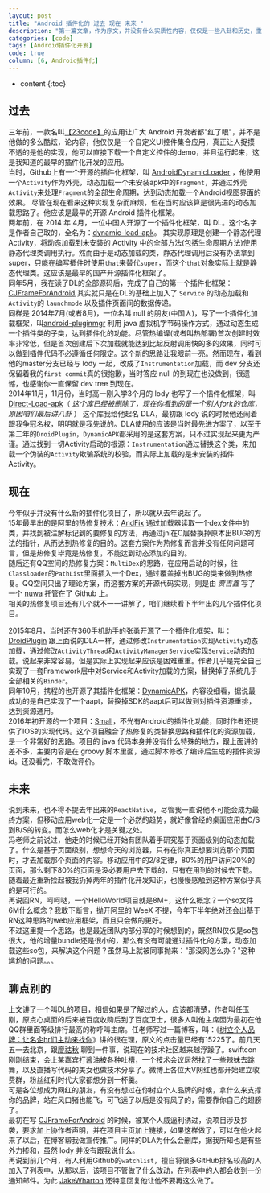 ```yaml
---
layout: post
title: "Android 插件化的 过去 现在 未来 "
description: "第一篇文章，作为序文，并没有什么实质性内容，仅仅是一些八卦和历史，重效率的朋友可以选择直接跳过。 "
categories: [code]
tags: [Android插件化开发]
code: true 
column: [6, Android插件化]
---
```

* content
{:toc}

<h2>过去</h2>  

三年前，一款名叫[【23code】](http://www.23code.com/)的应用让广大 Android 开发者都"红了眼"，并不是他做的多么酷炫，论内容，他仅仅是一个自定义UI控件集合应用，真正让人捉摸不透的是他的实现，他可以直接下载一个自定义控件的demo，并且运行起来，这是我知道的最早的插件化开发的应用。  
当时，Github上有一个开源的插件化框架，叫 [AndroidDynamicLoader](https://github.com/mmin18/AndroidDynamicLoader) ，他使用一个```Activity```作为外壳，动态加载一个未安装apk中的```Fragment```，并通过外壳```Activity```来处理```Fragment```的全部生命周期，达到动态加载一个Android视图界面的效果。 尽管在现在看来这种实现复杂而麻烦，但在当时应该算是很先进的动态加载思路了。他应该是最早的开源 Android 插件化框架。  
两年前，在 2014 年 4月，一位中国人开源了一个插件化框架，叫 DL。这个名字是作者自己取的，全名为：[dynamic-load-apk](https://github.com/singwhatiwanna/dynamic-load-apk)。 其实现原理是创建一个静态代理 Activity，将动态加载到未安装的 Activity 中的全部方法(包括生命周期方法)使用静态代理类调用执行。然而由于是动态加载的类，静态代理调用后没有办法拿到super，只能在编写插件时使用```that```来替代```super```，而这个```that```对象实际上就是静态代理类。这应该是最早的国产开源插件化框架了。  
同年5月，我在读了DL的全部源码后，完成了自己的第一个插件化框架：[CJFrameForAndroid](https://github.com/kymjs/CJFrameForAndroid),其实就只是在DL的基础上加入了 ```Service``` 的动态加载和```Activity```的 ```launchmode``` 以及插件页面间的数据传递。    
同样是 2014年7月(或者8月)，一位名叫 null 的朋友(中国人)，写了一个插件化加载框架，叫[android-pluginmgr](https://github.com/houkx/android-pluginmgr/tree/dev)  利用 java 虚拟机字节码操作方式，通过动态生成一个插件类的子类，达到插件化的功能。尽管热编译(或者叫热部署)首次创建时效率非常低，但是首次创建后下次加载就能达到比起反射调用快的多的效果，同时可以做到插件代码不必遵循任何限定。这个新的思路让我眼前一亮。然而现在，看到他的master分支已经与 lody 一起，改成了```Instrumentation```加载，而 dev 分支还保留着我的```first commit```真的很抱歉，当时答应 null 的到现在也没做到，很遗憾，也感谢你一直保留 dev tree 到现在。  
2014年11月，11月份，当时高一刚入学3个月的 lody 也写了一个插件化框架，叫[Direct-Load-apk](http://git.oschina.net/oycocean/Direct-Load-apk)（ *这个库已经被删除了，现在你看到的是一个别人fork的仓库，原因咱们最后讲八卦* ） 这个库我给他起名 DLA，最初跟 lody 说的时候他还闹着跟我争冠名权，明明就是我先说的。DLA使用的应该是当时最先进方案了，以至于第二年的```DroidPlugin```，```DynamicAPK```都采用的是这套方案，只不过实现起来更为严谨。通过找到一切Activity启动的根源：```Instrumentation```通过替换这个类，来加载一个伪装的```Activity```欺骗系统的校验，而实际上加载的是未安装的插件Activity。  

<h2>现在</h2> 

今年似乎并没有什么新的插件化项目了，所以就从去年说起了。  
15年最早出的是阿里的热修复技术：[AndFix](https://github.com/alibaba/AndFix)  通过加载器读取一个dex文件中的类，并找到被注解标记到的要修复的方法，再通过jni在C层替换掉原本出BUG的方法的指针，从而达到热修复的目的。这套方案作为热修复而言并没有任何问题可言，但是热修复毕竟是热修复，不能达到动态添加的目的。  
随后还有QQ空间的热修复方案：```MultiDex```的思路，在应用启动的时候，往```Classloader```的```PathList```里面插入一个Dex，通过覆盖掉出BUG的类来做到热修复。QQ空间只出了理论方案，而这套方案的开源代码实现，则是由 *贾吉鑫* 写了一个 [nuwa](https://github.com/jasonross/Nuwa) 托管在了 Github 上。   
相关的热修复项目还有几个就不一一讲解了，咱们继续看下半年出的几个插件化项目。  

2015年8月，当时还在360手机助手的张勇开源了一个插件化框架，叫：[DroidPlugin](https://github.com/Qihoo360/DroidPlugin) 跟上面说的DLA一样，通过修改```Instrumentation```实现```Activity```动态加载，通过修改```ActivityThread```和```ActivityManagerService```实现```Service```动态加载。说起来非常容易，但是实际上实现起来应该是困难重重。作者几乎是完全自己实现了一套Framework层中对Service和Activity加载的方案，替换掉了系统几乎全部相关的```Binder```。   
同年10月，携程的也开源了其插件化框架：[DynamicAPK](https://github.com/CtripMobile/DynamicAPK)，内容没细看，据说最成功的是自己实现了一个aapt，替换掉SDK的aapt后可以做到对插件资源重排，达到资源通用。  
2016年初开源的一个项目：[Small](https://github.com/wequick/Small/tree/master/Android)，不光有Android的插件化功能，同时作者还提供了IOS的实现代码。这个项目融合了热修复的类替换思路和插件化的资源加载，是一个非常好的思路。项目的 java 代码本身并没有什么特殊的地方，跟上面讲的差不多，主要内容是在 groovy 脚本里面，通过脚本修改了编译后生成的插件资源id。还没看完，不敢做评价。  

<h2>未来  </h2>

说到未来，也不得不提去年出来的```ReactNative```，尽管我一直说他不可能会成为最终方案，但移动应用web化一定是一个必然的趋势，就好像曾经的桌面应用由C/S到B/S的转变。而怎么web化才是关键之处。   
冯老师之前说过，他走的时候已经开始有团队着手研究基于页面级别的动态加载了。什么是基于页面级别，想想今天的浏览器，只有在你真正想要浏览那个页面时，才去加载那个页面的内容。移动应用中的2/8定律，80%的用户访问20%的页面，那么剩下80%的页面是没必要用户去下载的，只有在用到的时候去下载。随着最近重新捡起被我扔掉两年的插件化开发知识，也慢慢感触到这种方案似乎真的是可行的。  
再说回RN，呵呵哒，一个HelloWorld项目就是8M+，这什么概念？一个so文件6M什么概念？我敢下断言，抛开阿里的 WeeX 不提，今年下半年绝对还会出基于RN这种思路的web应用框架，而且只会做的更好。   
不过这里提一个思路，也是最近团队内部分享的时候想到的，既然RN仅仅是so包很大，他的增量bundle还是很小的，那么有没有可能通过插件化的方案，动态加载这些so包，来解决这个问题？虽然马上就被同事抛来："那没网怎么办？"这种尴尬的问题。。。  

<h2>聊点别的</h2> 
 
上文讲了一个叫DL的项目，相信如果是了解过的人，应该都清楚，作者叫任玉刚，原点心桌面的后来被百度收购后到了百度卫士，很多人叫他主席因为最初在他QQ群里面等级排行最高的称呼叫主席。任老师写过一篇博客，叫：《[树立个人品牌：让名企hr们主动来找你](http://blog.csdn.net/singwhatiwanna/article/details/19174597)》讲的很在理，原文的点击量已经有15225了。前几天五一去北京，跟[廖祜秋](http://weibo.com/liaohuqiu) 聊到一件事，说现在的技术社区越来越浮躁了。swiftcon刚刚结束，会上某嘉宾打酱油被各种吐槽，一个技术会议居然找了一些辣妹去跳舞，以及直播写代码的美女也做技术分享了。微博上各位大V网红也都开始建立收费群，粉丝红利时代大家都想分到一杯羹。  
可是各位想成为网红的朋友，有没有想过在你树立个人品牌的时候，拿什么来支撑你的品牌，站在风口猪也能飞，可飞远了以后是没有风了的，需要靠你自己的翅膀了。  
最初在写 [CJFrameForAndroid](https://github.com/kymjs/CJFrameForAndroid) 的时候，被某个人威逼利诱过，说项目涉及抄袭，要求加上协作者声明，并在项目主页加上链接，如果这样做了，可以在他火起来了以后，在博客帮我做宣传推广。同样的DLA为什么会删库，据我所知也是有些外力掺和，虽然 lody 并没有跟我说什么。  
再说到前几个月，有人利用Github的```watchlist```，擅自将很多GitHub排名较高的人加入了列表中，从那以后，该项目不管做了什么改动，在列表中的人都会收到一份通知邮件。为此 [JakeWharton](https://github.com/JakeWharton) 还特意回复他让他不要再这么做了。  


